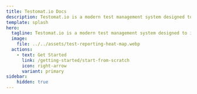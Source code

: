 ```yaml
---
title: Testomat.io Docs
description: Testomat.io is a modern test management system designed to improve the efficiency and effectiveness of software testing processes. It integrates with popular testing frameworks, CI/CD tools, ticket management systems and offering features like test planning, test design, execution tracking, and real-time reporting with advanced analytics.
template: splash
hero:
  tagline: Testomat.io is a modern test management system designed to improve the efficiency and effectiveness of software testing processes. It integrates with popular testing frameworks, CI/CD tools, ticket management systems and offering features like test planning, test design, execution tracking, and real-time reporting with advanced analytics.
  image:
    file: ../../assets/test-reporting-heat-map.webp
  actions:
    - text: Get Started
      link: /getting-started/start-from-scratch
      icon: right-arrow
      variant: primary
sidebar: 
    hidden: true
---
```

